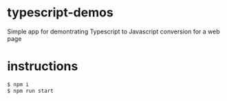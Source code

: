 # typescript-demos

Simple app for demontrating Typescript to Javascript conversion for a web page

# instructions

```bash
$ npm i
$ npm run start
```
